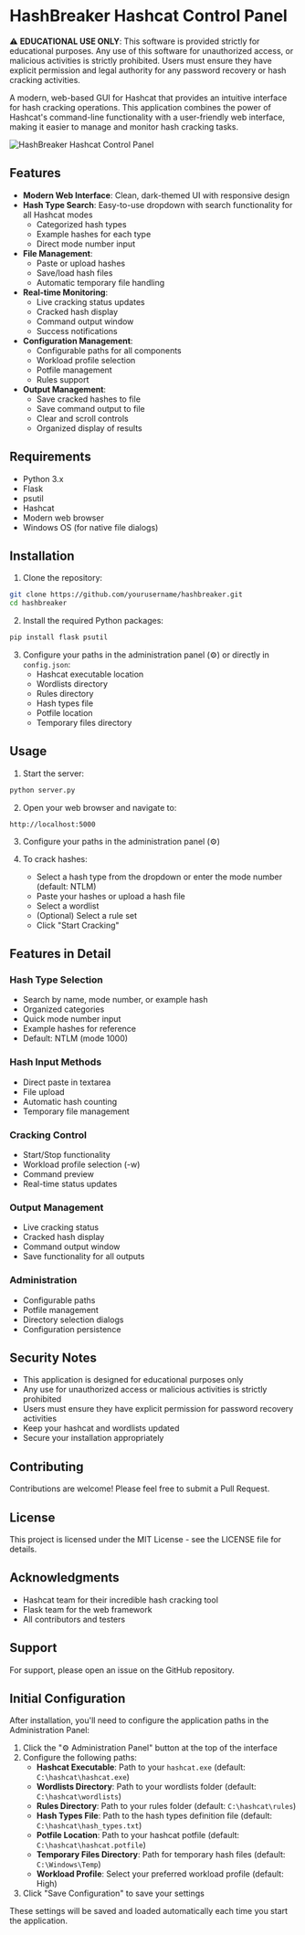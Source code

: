 # HashBreaker Hashcat Control Panel

⚠️ **EDUCATIONAL USE ONLY**: This software is provided strictly for educational purposes. Any use of this software for unauthorized access, or malicious activities is strictly prohibited. Users must ensure they have explicit permission and legal authority for any password recovery or hash cracking activities.

A modern, web-based GUI for Hashcat that provides an intuitive interface for hash cracking operations. This application combines the power of Hashcat's command-line functionality with a user-friendly web interface, making it easier to manage and monitor hash cracking tasks.

![HashBreaker Hashcat Control Panel](hashcat.png)

## Features

- **Modern Web Interface**: Clean, dark-themed UI with responsive design
- **Hash Type Search**: Easy-to-use dropdown with search functionality for all Hashcat modes
  - Categorized hash types
  - Example hashes for each type
  - Direct mode number input
- **File Management**:
  - Paste or upload hashes
  - Save/load hash files
  - Automatic temporary file handling
- **Real-time Monitoring**:
  - Live cracking status updates
  - Cracked hash display
  - Command output window
  - Success notifications
- **Configuration Management**:
  - Configurable paths for all components
  - Workload profile selection
  - Potfile management
  - Rules support
- **Output Management**:
  - Save cracked hashes to file
  - Save command output to file
  - Clear and scroll controls
  - Organized display of results

## Requirements

- Python 3.x
- Flask
- psutil
- Hashcat
- Modern web browser
- Windows OS (for native file dialogs)

## Installation

1. Clone the repository:
```bash
git clone https://github.com/yourusername/hashbreaker.git
cd hashbreaker
```

2. Install the required Python packages:
```bash
pip install flask psutil
```

3. Configure your paths in the administration panel (⚙️) or directly in `config.json`:
   - Hashcat executable location
   - Wordlists directory
   - Rules directory
   - Hash types file
   - Potfile location
   - Temporary files directory

## Usage

1. Start the server:
```bash
python server.py
```

2. Open your web browser and navigate to:
```
http://localhost:5000
```

3. Configure your paths in the administration panel (⚙️)

4. To crack hashes:
   - Select a hash type from the dropdown or enter the mode number (default: NTLM)
   - Paste your hashes or upload a hash file
   - Select a wordlist
   - (Optional) Select a rule set
   - Click "Start Cracking"

## Features in Detail

### Hash Type Selection
- Search by name, mode number, or example hash
- Organized categories
- Quick mode number input
- Example hashes for reference
- Default: NTLM (mode 1000)

### Hash Input Methods
- Direct paste in textarea
- File upload
- Automatic hash counting
- Temporary file management

### Cracking Control
- Start/Stop functionality
- Workload profile selection (-w)
- Command preview
- Real-time status updates

### Output Management
- Live cracking status
- Cracked hash display
- Command output window
- Save functionality for all outputs

### Administration
- Configurable paths
- Potfile management
- Directory selection dialogs
- Configuration persistence

## Security Notes

- This application is designed for educational purposes only
- Any use for unauthorized access or malicious activities is strictly prohibited
- Users must ensure they have explicit permission for password recovery activities
- Keep your hashcat and wordlists updated
- Secure your installation appropriately

## Contributing

Contributions are welcome! Please feel free to submit a Pull Request.

## License

This project is licensed under the MIT License - see the LICENSE file for details.

## Acknowledgments

- Hashcat team for their incredible hash cracking tool
- Flask team for the web framework
- All contributors and testers

## Support

For support, please open an issue on the GitHub repository.

## Initial Configuration

After installation, you'll need to configure the application paths in the Administration Panel:

1. Click the "⚙️ Administration Panel" button at the top of the interface
2. Configure the following paths:
   - **Hashcat Executable**: Path to your `hashcat.exe` (default: `C:\hashcat\hashcat.exe`)
   - **Wordlists Directory**: Path to your wordlists folder (default: `C:\hashcat\wordlists`)
   - **Rules Directory**: Path to your rules folder (default: `C:\hashcat\rules`)
   - **Hash Types File**: Path to the hash types definition file (default: `C:\hashcat\hash_types.txt`)
   - **Potfile Location**: Path to your hashcat potfile (default: `C:\hashcat\hashcat.potfile`)
   - **Temporary Files Directory**: Path for temporary hash files (default: `C:\Windows\Temp`)
   - **Workload Profile**: Select your preferred workload profile (default: High)
3. Click "Save Configuration" to save your settings

These settings will be saved and loaded automatically each time you start the application. 